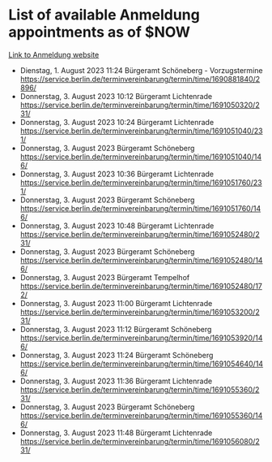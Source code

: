# List of available Anmeldung appointments as of $NOW
[Link to Anmeldung website](https://service.berlin.de/terminvereinbarung/termin/tag.php?termin=1&anliegen[]=120686&dienstleisterlist=122210,122217,327316,122219,327312,122227,327314,122231,327346,122243,327348,122254,122252,329742,122260,329745,122262,329748,122271,327278,122273,327274,122277,327276,330436,122280,327294,122282,327290,122284,327292,122291,327270,122285,327266,122286,327264,122296,327268,150230,329760,122297,327286,122294,327284,122312,329763,122314,329775,122304,327330,122311,327334,122309,327332,317869,122281,327352,122279,329772,122283,122276,327324,122274,327326,122267,329766,122246,327318,122251,327320,122257,327322,122208,327298,122226,327300&herkunft=http%3A%2F%2Fservice.berlin.de%2Fdienstleistung%2F120686%2F)
- Dienstag, 1. August 2023 11:24 Bürgeramt Schöneberg - Vorzugstermine https://service.berlin.de/terminvereinbarung/termin/time/1690881840/2896/
- Donnerstag, 3. August 2023 10:12 Bürgeramt Lichtenrade https://service.berlin.de/terminvereinbarung/termin/time/1691050320/231/
- Donnerstag, 3. August 2023 10:24 Bürgeramt Lichtenrade https://service.berlin.de/terminvereinbarung/termin/time/1691051040/231/
- Donnerstag, 3. August 2023  Bürgeramt Schöneberg https://service.berlin.de/terminvereinbarung/termin/time/1691051040/146/
- Donnerstag, 3. August 2023 10:36 Bürgeramt Lichtenrade https://service.berlin.de/terminvereinbarung/termin/time/1691051760/231/
- Donnerstag, 3. August 2023  Bürgeramt Schöneberg https://service.berlin.de/terminvereinbarung/termin/time/1691051760/146/
- Donnerstag, 3. August 2023 10:48 Bürgeramt Lichtenrade https://service.berlin.de/terminvereinbarung/termin/time/1691052480/231/
- Donnerstag, 3. August 2023  Bürgeramt Schöneberg https://service.berlin.de/terminvereinbarung/termin/time/1691052480/146/
- Donnerstag, 3. August 2023  Bürgeramt Tempelhof https://service.berlin.de/terminvereinbarung/termin/time/1691052480/172/
- Donnerstag, 3. August 2023 11:00 Bürgeramt Lichtenrade https://service.berlin.de/terminvereinbarung/termin/time/1691053200/231/
- Donnerstag, 3. August 2023 11:12 Bürgeramt Schöneberg https://service.berlin.de/terminvereinbarung/termin/time/1691053920/146/
- Donnerstag, 3. August 2023 11:24 Bürgeramt Schöneberg https://service.berlin.de/terminvereinbarung/termin/time/1691054640/146/
- Donnerstag, 3. August 2023 11:36 Bürgeramt Lichtenrade https://service.berlin.de/terminvereinbarung/termin/time/1691055360/231/
- Donnerstag, 3. August 2023  Bürgeramt Schöneberg https://service.berlin.de/terminvereinbarung/termin/time/1691055360/146/
- Donnerstag, 3. August 2023 11:48 Bürgeramt Lichtenrade https://service.berlin.de/terminvereinbarung/termin/time/1691056080/231/
